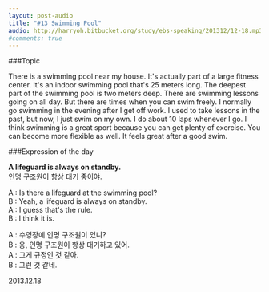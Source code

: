 ```yaml
---
layout: post-audio
title: "#13 Swimming Pool"
audio: http://harryoh.bitbucket.org/study/ebs-speaking/201312/12-18.mp3
#comments: true
---
```


###Topic

There is a swimming pool near my house. It's actually part of a large fitness center. It's an indoor swimming pool that's 25 meters long. The deepest part of the swimming pool is two meters deep. There are swimming lessons going on all day. But there are times when you can swim freely. I normally go swimming in the evening after I get off work. I used to take lessons in the past, but now, I just swim on my own. I do about 10 laps whenever I go. I think swimming is a great sport because you can get plenty of exercise. You can become more flexible as well. It feels great after a good swim.

###Expression‍ of the day

**A lifeguard is always on standby.**  
인명 구조원이 항상 대기 중이야. 

A : Is there a lifeguard at the swimming pool?  
B : Yeah,  a lifeguard is always on standby.  
A : I guess that's the rule.  
B : I think it is.  

A : 수영장에 인명 구조원이 있니?  
B : 응, 인명 구조원이 항상 대기하고 있어.  
A : 그게 규정인 것 같아.  
B : 그런 것 같네.  

2013.12.18